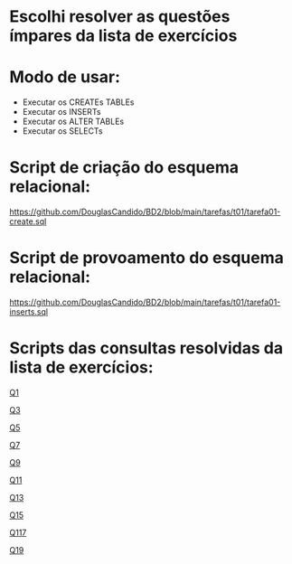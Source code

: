 # Escolhi resolver as questões ímpares da lista de exercícios

# Modo de usar:

* Executar os CREATEs TABLEs
* Executar os INSERTs
* Executar os ALTER TABLEs
* Executar os SELECTs

# Script de criação do esquema relacional:

<https://github.com/DouglasCandido/BD2/blob/main/tarefas/t01/tarefa01-create.sql>

# Script de provoamento do esquema relacional:

<https://github.com/DouglasCandido/BD2/blob/main/tarefas/t01/tarefa01-inserts.sql>

# Scripts das consultas resolvidas da lista de exercícios:

[Q1](https://github.com/DouglasCandido/BD2/blob/main/tarefas/t01/tarefa01-q01.sql)

[Q3](https://github.com/DouglasCandido/BD2/blob/main/tarefas/t01/tarefa01-q03.sql)

[Q5](https://github.com/DouglasCandido/BD2/blob/main/tarefas/t01/tarefa01-q05.md)

[Q7](https://github.com/DouglasCandido/BD2/blob/main/tarefas/t01/tarefa01-q07.sql)

[Q9](https://github.com/DouglasCandido/BD2/blob/main/tarefas/t01/tarefa01-q09.sql)

[Q11](https://github.com/DouglasCandido/BD2/blob/main/tarefas/t01/tarefa01-q11.sql)

[Q13]()

[Q15]()

[Q117]()

[Q19]()



